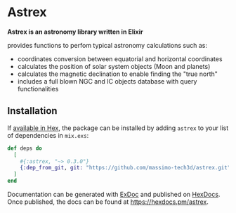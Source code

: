 # Astrex

**Astrex is an astronomy library written in Elixir**

provides functions to perfom typical astronomy calculations such as:
- coordinates conversion between equatorial and horizontal coordinates
- calculates the position of solar system objects (Moon and planets)
- calculates the magnetic declination to enable finding the "true north"
- includes a full blown NGC and IC objects database with query functionalities

## Installation

If [available in Hex](https://hex.pm/docs/publish), the package can be installed
by adding `astrex` to your list of dependencies in `mix.exs`:

```elixir
def deps do
  [
    #{:astrex, "~> 0.3.0"}
	{:dep_from_git, git: "https://github.com/massimo-tech3d/astrex.git", tag: "0.3.0"}
  ]
end
```

Documentation can be generated with [ExDoc](https://github.com/elixir-lang/ex_doc)
and published on [HexDocs](https://hexdocs.pm). Once published, the docs can
be found at <https://hexdocs.pm/astrex>.

